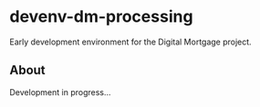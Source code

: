 devenv-dm-processing
===============

Early development environment for the Digital Mortgage project.

## About

Development in progress...



